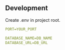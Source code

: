 ## Development

Create .env in project root.

```yml
PORT=YOUR_PORT

DATABASE_NAME=DB_NAME
DATABASE_URL=DB_URL
```